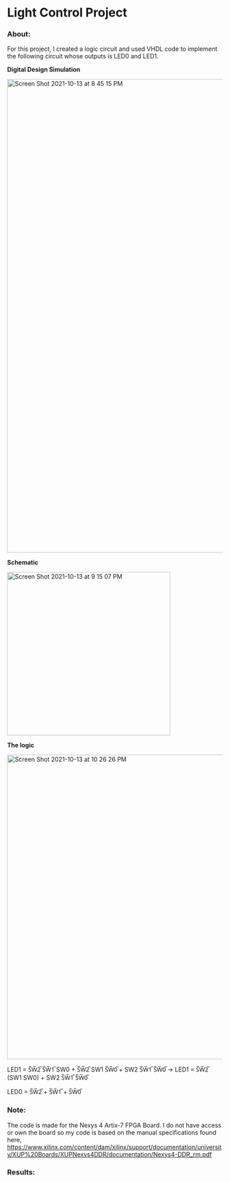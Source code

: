 # Light Control Project

### About:

For this project, I created a logic circuit and used VHDL code to implement the following circuit whose outputs is LED0 and LED1.

**Digital Design Simulation**

<img width="1104" alt="Screen Shot 2021-10-13 at 8 45 15 PM" src="https://user-images.githubusercontent.com/89553126/137236650-3151c64f-7216-4118-b9b8-c063fa3a50ca.png">

**Schematic**

<img width="381" alt="Screen Shot 2021-10-13 at 9 15 07 PM" src="https://user-images.githubusercontent.com/89553126/137239320-33a83e1a-da2a-49a7-a29c-dfa05bfeedf7.png">

**The logic**

<img width="710" alt="Screen Shot 2021-10-13 at 10 26 26 PM" src="https://user-images.githubusercontent.com/89553126/137246017-ad897070-f914-42ee-8c24-5b146fdc528b.png">

LED1 = S̅W̅2̅ S̅W̅1̅ SW0 + S̅W̅2̅ SW1 S̅W̅0̅ + SW2 S̅W̅1̅ S̅W̅0̅
-> LED1 = S̅W̅2̅ (SW1 SW0) + SW2 S̅W̅1̅ S̅W̅0̅

LED0 = S̅W̅2̅ + S̅W̅1̅ + S̅W̅0̅
 
### Note: 

The code is made for the Nexys 4 Artix-7 FPGA Board. I do not have access or own the board so my code is based on the manual specifications found here, https://www.xilinx.com/content/dam/xilinx/support/documentation/university/XUP%20Boards/XUPNexys4DDR/documentation/Nexys4-DDR_rm.pdf 

### Results:
